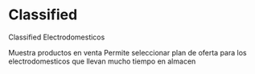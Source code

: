 Classified
==========

Classified Electrodomesticos

Muestra productos en venta
Permite seleccionar plan de oferta para los electrodomesticos que llevan mucho tiempo en almacen
